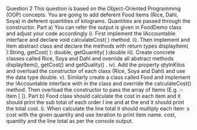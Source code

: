 Question 2 
This question is based on the Object-Oriented Programming (OOP) concepts. You are going to 
add deferent Food items (Rice, Dahl, Soya) in deferent quantities of kilograms. Quantities are 
passed through the constructor. 
Part a) You can refer the output is given in FoodDemo class and adjust your code accordingly 
i). First implement the IAccountable interface and declare void calculateCost( ) method. 
ii). Then implement and Item abstract class and declare the methods with return types 
displayltem( ):String,   getCost( ): double, getQuantity( ):double 
iii). Create concrete classes called Rice, Soya and Dahl and override all abstract methods 
displayItem(), getCost() and getQuality() . 
iv). Add the property qtylnKilos and overload the constructor of each class (Rice, Soya and Dahl) 
and use the data type double. 
v). Similarly create a class called Food and implement the !Accountable interface with in the class 
and override the calculateCost() method. Then overload the constructor to pass the array of 
Items (E.g. :- Item [ ]). 
Part b) Food class should calculate the cost in each item and it should print the sub total of each 
order I ine and at the end it should print the total cost. 
i). When calculate the line total it should multiply each item· s cost with the given 
quantity and use iteration to print item name. cost, quantity and the line total as per the console 
output. 
